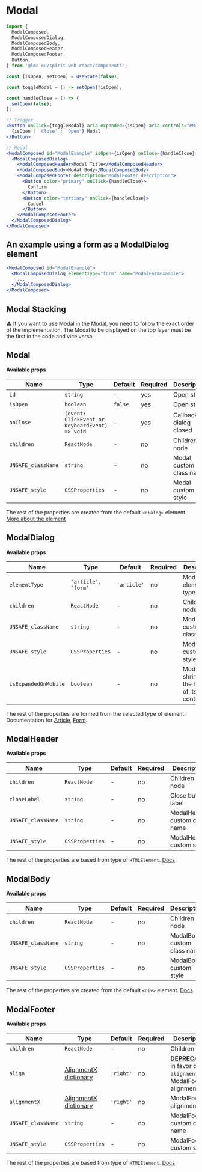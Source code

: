# Modal

```jsx
import {
  ModalComposed,
  ModalComposedDialog,
  ModalComposedBody,
  ModalComposedHeader,
  ModalComposedFooter,
  Button,
} from '@lmc-eu/spirit-web-react/components';
```

```jsx
const [isOpen, setOpen] = useState(false);

const toggleModal = () => setOpen(!isOpen);

const handleClose = () => {
  setOpen(false);
};

// Trigger
<Button onClick={toggleModal} aria-expanded={isOpen} aria-controls="#ModalExample">
  {isOpen ? 'Close' : 'Open'} Modal
</Button>

// Modal
<ModalComposed id="ModalExample" isOpen={isOpen} onClose={handleClose}>
  <ModalComposedDialog>
    <ModalComposedHeader>Modal Title</ModalComposedHeader>
    <ModalComposedBody>Modal Body</ModalComposedBody>
    <ModalComposedFooter description="ModalFooter description">
      <Button color="primary" onClick={handleClose}>
        Confirm
      </Button>
      <Button color="tertiary" onClick={handleClose}>
        Cancel
      </Button>
    </ModalComposedFooter>
  </ModalComposedDialog>
</ModalComposed>
```

## An example using a form as a ModalDialog element

```jsx
<ModalComposed id="ModalExample">
  <ModalComposedDialog elementType="form" name="ModalFormExample">
    ...
  </ModalComposedDialog>
</ModalComposed>
```

## Modal Stacking

⚠️ If you want to use Modal in the Modal, you need to follow the exact order of the implementation.
The Modal to be displayed on the top layer must be the first in the code and vice versa.

## Modal

**Available props**

| Name               | Type                                           | Default | Required | Description               |
| ------------------ | ---------------------------------------------- | ------- | -------- | ------------------------- |
| `id`               | `string`                                       | -       | yes      | Open state                |
| `isOpen`           | `boolean`                                      | `false` | yes      | Open state                |
| `onClose`          | `(event: ClickEvent or KeyboardEvent) => void` | -       | yes      | Callback on dialog closed |
| `children`         | `ReactNode`                                    | -       | no       | Children node             |
| `UNSAFE_className` | `string`                                       | -       | no       | Modal custom class name   |
| `UNSAFE_style`     | `CSSProperties`                                | -       | no       | Modal custom style        |

The rest of the properties are created from the default `<dialog>` element. [More about the element][DialogElementDocs]

## ModalDialog

**Available props**

| Name                 | Type                | Default     | Required | Description                                          |
| -------------------- | ------------------- | ----------- | -------- | ---------------------------------------------------- |
| `elementType`        | `'article', 'form'` | `'article'` | no       | ModalDialog element type                             |
| `children`           | `ReactNode`         | -           | no       | Children node                                        |
| `UNSAFE_className`   | `string`            | -           | no       | ModalDialog custom class name                        |
| `UNSAFE_style`       | `CSSProperties`     | -           | no       | ModalDialog custom style                             |
| `isExpandedOnMobile` | `boolean`           | -           | no       | ModalDialog shrinks to fit the height of its content |

The rest of the properties are formed from the selected type of element. Documentation for [Article][ArticleElementDocs], [Form][FormElementDocs].

## ModalHeader

**Available props**

| Name               | Type            | Default | Required | Description                   |
| ------------------ | --------------- | ------- | -------- | ----------------------------- |
| `children`         | `ReactNode`     | -       | no       | Children node                 |
| `closeLabel`       | `string`        | -       | no       | Close button label            |
| `UNSAFE_className` | `string`        | -       | no       | ModalHeader custom class name |
| `UNSAFE_style`     | `CSSProperties` | -       | no       | ModalHeader custom style      |

The rest of the properties are based from type of `HTMLElement`. [Docs][HTMLElementDocs]

## ModalBody

**Available props**

| Name               | Type            | Default | Required | Description                 |
| ------------------ | --------------- | ------- | -------- | --------------------------- |
| `children`         | `ReactNode`     | -       | no       | Children node               |
| `UNSAFE_className` | `string`        | -       | no       | ModalBody custom class name |
| `UNSAFE_style`     | `CSSProperties` | -       | no       | ModalBody custom style      |

The rest of the properties are created from the default `<div>` element. [Docs][DivElementDocs]

## ModalFooter

**Available props**

| Name               | Type                                          | Default   | Required | Description                                                                  |
| ------------------ | --------------------------------------------- | --------- | -------- | ---------------------------------------------------------------------------- |
| `children`         | `ReactNode`                                   | -         | no       | Children node                                                                |
| `align`            | [AlignmentX dictionary][dictionary-alignment] | `'right'` | no       | [**DEPRECATED**][deprecated] in favor of `alignmentX`; ModalFooter alignment |
| `alignmentX`       | [AlignmentX dictionary][dictionary-alignment] | `'right'` | no       | ModalFooter alignment                                                        |
| `UNSAFE_className` | `string`                                      | -         | no       | ModalFooter custom class name                                                |
| `UNSAFE_style`     | `CSSProperties`                               | -         | no       | ModalFooter custom style                                                     |

The rest of the properties are based from type of `HTMLElement`. [Docs][HTMLElementDocs]

[DialogElementDocs]: https://developer.mozilla.org/en-US/docs/Web/HTML/Element/dialog
[ArticleElementDocs]: https://developer.mozilla.org/en-US/docs/Web/HTML/Element/article
[FormElementDocs]: https://developer.mozilla.org/en-US/docs/Web/HTML/Element/form
[DivElementDocs]: https://developer.mozilla.org/en-US/docs/Web/HTML/Element/div
[HTMLElementDocs]: https://developer.mozilla.org/en-US/docs/Web/API/HTMLElement
[dictionary-alignment]: https://github.com/lmc-eu/spirit-design-system/blob/main/docs/DICTIONARIES.md#alignment
[deprecated]: https://github.com/lmc-eu/spirit-design-system/tree/main/packages/web-react/README.md#deprecations
